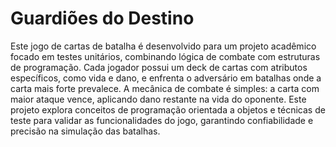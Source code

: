 # Guardiões do Destino

Este jogo de cartas de batalha é desenvolvido para um projeto acadêmico focado em testes unitários, combinando lógica de combate com estruturas de programação. Cada jogador possui um deck de cartas com atributos específicos, como vida e dano, e enfrenta o adversário em batalhas onde a carta mais forte prevalece. A mecânica de combate é simples: a carta com maior ataque vence, aplicando dano restante na vida do oponente. Este projeto explora conceitos de programação orientada a objetos e técnicas de teste para validar as funcionalidades do jogo, garantindo confiabilidade e precisão na simulação das batalhas.

